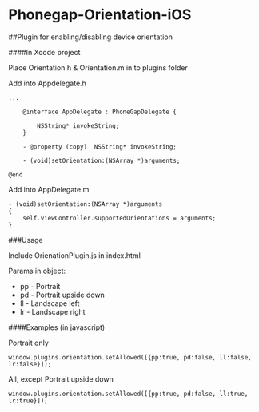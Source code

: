 Phonegap-Orientation-iOS
========================

##Plugin for enabling/disabling device orientation

####In Xcode project

Place Orientation.h & Orientation.m in to plugins folder

Add into Appdelegate.h
	
	...
	
		@interface AppDelegate : PhoneGapDelegate {

			NSString* invokeString;
		}
	
 		- @property (copy)  NSString* invokeString;
                                
		- (void)setOrientation:(NSArray *)arguments;

	@end

Add into AppDelegate.m

	- (void)setOrientation:(NSArray *)arguments
	{
		self.viewController.supportedOrientations = arguments;
	}

###Usage

Include OrienationPlugin.js in index.html

Params in object:
* pp - Portrait
* pd - Portrait upside down
* ll - Landscape left
* lr - Landscape right

####Examples (in javascript)

Portrait only

	window.plugins.orientation.setAllowed([{pp:true, pd:false, ll:false, lr:false}]);
	
All, except Portrait upside down

	window.plugins.orientation.setAllowed([{pp:true, pd:false, ll:true, lr:true}]);